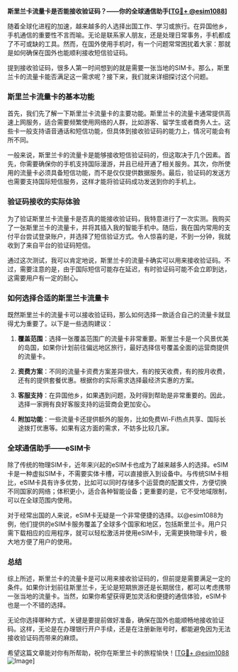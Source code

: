 **斯里兰卡流量卡是否能接收验证码？——你的全球通信助手[[TG💪+ @esim1088](https://t.me/s/esim1088)]**

随着全球化进程的加速，越来越多的人选择出国工作、学习或旅行。在异国他乡，手机通信的重要性不言而喻。无论是联系家人朋友，还是处理日常事务，手机都成了不可或缺的工具。然而，在国外使用手机时，有一个问题常常困扰着大家：那就是如何确保在国外也能顺利接收短信验证码。

提到接收验证码，很多人第一时间想到的就是需要一张当地的SIM卡。那么，斯里兰卡的流量卡能否满足这一需求呢？接下来，我们就来详细探讨这个问题。

### 斯里兰卡流量卡的基本功能

首先，我们先了解一下斯里兰卡流量卡的主要功能。斯里兰卡的流量卡通常提供高速上网服务，适合需要频繁使用网络的人群，比如游客、留学生或者商务人士。这些卡一般支持语音通话和短信功能，但具体到接收验证码的能力上，情况可能会有所不同。

一般来说，斯里兰卡的流量卡是能够接收短信验证码的，但这取决于几个因素。首先，你需要确保你的手机支持国际漫游，并且已经开通了相关服务。其次，你所使用的流量卡必须具备短信功能，而不是仅仅提供数据服务。最后，验证码的发送方也需要支持国际短信服务，这样才能将验证码成功发送到你的手机上。

### 验证码接收的实际体验

为了验证斯里兰卡流量卡是否真的能接收验证码，我特意进行了一次实测。我购买了一张斯里兰卡的流量卡，并将其插入我的智能手机中。随后，我在国内常用的支付平台尝试登录账户，并选择了短信验证方式。令人惊喜的是，不到一分钟，我就收到了来自平台的验证码短信。

通过这次测试，我可以肯定地说，斯里兰卡的流量卡确实可以用来接收验证码。不过，需要注意的是，由于国际短信可能存在延迟，有时验证码可能不会立即到达，这需要用户有一定的耐心。

### 如何选择合适的斯里兰卡流量卡

既然斯里兰卡的流量卡可以接收验证码，那么如何选择一款适合自己的流量卡就显得尤为重要了。以下是一些选购建议：

1. **覆盖范围**：选择一张覆盖范围广的流量卡非常重要。斯里兰卡是一个风景优美的岛国，如果你计划前往偏远地区旅行，最好选择信号覆盖全面的运营商提供的流量卡。

2. **资费方案**：不同的流量卡资费方案差异很大，有的按天收费，有的按月收费，还有的提供套餐优惠。根据你的实际需求选择最经济实惠的方案。

3. **客服支持**：在异国他乡，如果遇到问题，及时得到帮助是非常重要的。因此，选择一家拥有良好客服支持的运营商会更加安心。

4. **附加功能**：一些流量卡还提供额外的服务，比如免费Wi-Fi热点共享、国际长途拨打优惠等。如果有这方面的需求，不妨多比较几家。

### 全球通信助手——eSIM卡

除了传统的物理SIM卡，近年来兴起的eSIM卡也成为了越来越多人的选择。eSIM卡是一种虚拟SIM卡，不需要实体卡槽，可以直接嵌入到设备中。与传统SIM卡相比，eSIM卡具有许多优势，比如可以同时存储多个运营商的配置文件，方便切换不同国家的网络；体积更小，适合各种智能设备；更重要的是，它不受地域限制，可以在全球范围内使用。

对于经常出国的人来说，eSIM卡无疑是一个非常便捷的选择。以@esim1088为例，他们提供的eSIM卡服务覆盖了全球多个国家和地区，包括斯里兰卡。用户只需下载相应的应用程序，就可以轻松激活并使用eSIM卡，无需更换物理卡片，极大地方便了用户的使用。

### 总结

综上所述，斯里兰卡的流量卡是可以用来接收验证码的，但前提是需要满足一定的条件。如果你计划前往斯里兰卡，无论是短期旅游还是长期居住，都可以考虑携带一张当地的流量卡。当然，如果你希望获得更加灵活和便捷的通信体验，eSIM卡也是一个不错的选择。

无论你选择哪种方式，关键是要提前做好准备，确保在国外也能顺畅地接收验证码。这样，无论是在办理银行开户手续，还是在注册新账号时，都能避免因为无法接收验证码而带来的麻烦。

希望这篇文章能对你有所帮助，祝你在斯里兰卡的旅程愉快！[[TG💪+ @esim1088](https://t.me/s/esim1088) ![Image](https://i.postimg.cc/4NQfJmqS/Snipaste-2025-05-13-00-14-12.png)]